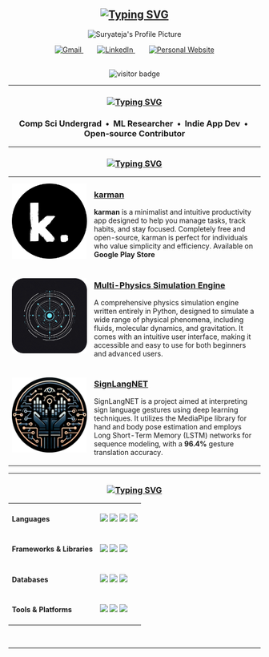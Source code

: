 <div align="center">
    <h2 align="center">
        <a href="https://git.io/typing-svg"><img src="https://readme-typing-svg.herokuapp.com?font=Goldman&weight=700&size=80&duration=3500&pause=2500&color=0085CA&center=true&vCenter=true&width=435&height=100&lines=surtecha" alt="Typing SVG" /></a>
    </h2>
    <p align="center">
  <picture>
    <source media="(prefers-color-scheme: dark)" srcset="assets/dark.png">
    <source media="(prefers-color-scheme: light)" srcset="assets/light.png">
    <img alt="Suryateja's Profile Picture" src="https://github.com/user-attachments/assets/13c28748-135d-4eff-a01a-4bffb7cf2fb9" height="350">
  </picture>
</p>
    <div align="center"> 
        <a href="mailto:surtecha@gmail.com">
            <img src="https://skillicons.dev/icons?i=gmail" width="48" height="48" alt="Gmail" />
        </a>
        &nbsp;&nbsp;&nbsp;&nbsp;&nbsp;&nbsp;
        <a href="https://linkedin.com/in/suryatejachalla" target="_blank">
            <img src="https://skillicons.dev/icons?i=linkedin" width="48" height="48" alt="LinkedIn" />
        </a>
        &nbsp;&nbsp;&nbsp;&nbsp;&nbsp;&nbsp;
        <a href="https://surtecha.github.io" target="_blank">
            <img src="https://skillicons.dev/icons?i=htmx" width="48" height="48" alt="Personal Website" />
        </a>
    </div>
    <br>
    <p align="center">
        <img src="https://visitor-badge.laobi.icu/badge?page_id=surtecha.surtecha&style=for-the-badge" alt="visitor badge" width="100" height="25"/>
    </p>
    <hr/>
    <h3 align="center">
        <a href="https://git.io/typing-svg"><img src="https://readme-typing-svg.herokuapp.com?font=Goldman&weight=700&size=30&duration=3500&pause=2500&color=0085CA&center=true&vCenter=true&width=435&height=40&lines=whoami" alt="Typing SVG" /></a>
    </h3>
    <h3 align="center">
        <b>Comp Sci Undergrad &nbsp;&bull;&nbsp; ML Researcher &nbsp;&bull;&nbsp; Indie App Dev &nbsp;&bull;&nbsp; Open-source Contributor</b>
    </h3>
    <hr/>
    <h3 align="center">
        <a href="https://git.io/typing-svg"><img src="https://readme-typing-svg.herokuapp.com?font=Goldman&weight=700&size=30&duration=3500&pause=2500&color=0085CA&center=true&vCenter=true&width=435&height=40&lines=my+best+works" alt="Typing SVG" /></a>
    </h3>
    <table>
        <tr>
            <td width="150">
                <a href="https://github.com/surtecha/karman" target="_blank">
                    <img src="assets/karman.png" alt="karman Logo" width="200" />
                </a>
            </td>
            <td>
                <h3><a href="https://github.com/surtecha/karman" target="_blank">karman</a></h3>
                <p><strong>karman</strong> is a minimalist and intuitive productivity app designed to help you manage tasks, track habits, and stay focused. Completely free and open-source, karman is perfect for individuals who value simplicity and efficiency. Available on <strong>Google Play Store</strong></p>
            </td>
        </tr>
        <tr>
            <td width="150">
                <a href="https://github.com/surtecha/multi-physics-simulation-engine" target="_blank">
                    <img src="assets/MPSE.png" alt="MPSE Logo" width="200" />
                </a>
            </td>
            <td>
                <h3><a href="https://github.com/surtecha/multi-physics-simulation-engine" target="_blank">Multi-Physics Simulation Engine</a></h3>
                <p>A comprehensive physics simulation engine written entirely in Python, designed to simulate a wide range of physical phenomena, including fluids, molecular dynamics, and gravitation. It comes with an intuitive user interface, making it accessible and easy to use for both beginners and advanced users.</p>
            </td>
        </tr>
        <tr>
            <td width="150">
                <a href="https://github.com/surtecha/SignLangNET" target="_blank">
                    <img src="assets/SignLangNET.png" alt="SignLangNET Logo" width="200" />
                </a>
            </td>
            <td>
                <h3><a href="https://github.com/surtecha/SignLangNET" target="_blank">SignLangNET</a></h3>
                <p>SignLangNET is a project aimed at interpreting sign language gestures using deep learning techniques. It utilizes the MediaPipe library for hand and body pose estimation and employs Long Short-Term Memory (LSTM) networks for sequence modeling, with a <strong>96.4%</strong> gesture translation accuracy.</p>
            </td>
        </tr>
    </table>
    <hr/>
    <h3 align="center">
        <a href="https://git.io/typing-svg"><img src="https://readme-typing-svg.herokuapp.com?font=Goldman&weight=700&size=30&duration=3500&pause=2500&color=0085CA&center=true&vCenter=true&width=435&height=40&lines=my+tech+stack" alt="Typing SVG" /></a>
    </h3>
    <div align="center">
        <table>
            <tr>
                <td><h4 align="left">Languages</h4></td>
                <td>
                    <a href="https://www.python.org/" target="_blank"><img src="https://skillicons.dev/icons?i=python" /></a>
                    <a href="https://isocpp.org/" target="_blank"><img src="https://skillicons.dev/icons?i=cpp" /></a>
                    <a href="https://www.java.com/" target="_blank"><img src="https://skillicons.dev/icons?i=java" /></a>
                    <a href="https://dart.dev/" target="_blank"><img src="https://skillicons.dev/icons?i=dart" /></a>
                </td>
            </tr>
            <tr>
                <td><h4 align="left">Frameworks & Libraries</h4></td>
                <td>
                    <a href="https://opencv.org/" target="_blank"><img src="https://skillicons.dev/icons?i=opencv" /></a>
                    <a href="https://www.tensorflow.org/" target="_blank"><img src="https://skillicons.dev/icons?i=tensorflow" /></a>
                    <a href="https://flutter.dev/" target="_blank"><img src="https://skillicons.dev/icons?i=flutter" /></a>
                </td>
            </tr>
            <tr>
                <td><h4 align="left">Databases</h4></td>
                <td>
                    <a href="https://www.mysql.com/" target="_blank"><img src="https://skillicons.dev/icons?i=mysql" /></a>
                    <a href="https://www.sqlite.org/" target="_blank"><img src="https://skillicons.dev/icons?i=sqlite" /></a>
                    <a href="https://firebase.google.com/" target="_blank"><img src="https://skillicons.dev/icons?i=firebase" /></a>
                </td>
            </tr>
            <tr>
                <td><h4 align="left">Tools & Platforms</h4></td>
                <td>
                    <a href="https://git-scm.com/" target="_blank"><img src="https://skillicons.dev/icons?i=git" /></a>
                    <a href="https://github.com/" target="_blank"><img src="https://skillicons.dev/icons?i=github" /></a>
                    <a href="https://www.linux.org/" target="_blank"><img src="https://skillicons.dev/icons?i=linux" /></a>
                </td>
            </tr>
        </table>
    </div>
    <br/>
    <hr/>
</div>
